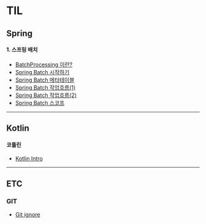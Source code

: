 # TIL
## Spring
#### 1. 스프링 배치
- [BatchProcessing 이란?](https://github.com/JadenKim940105/TIL/blob/master/spring/batch/%EB%B0%B0%EC%B9%98%20%EC%96%B4%ED%94%8C%EB%A6%AC%EC%BC%80%EC%9D%B4%EC%85%98.md)
- [Spring Batch 시작하기](https://github.com/JadenKim940105/TIL/blob/master/spring/batch/Spring%20%EB%B0%B0%EC%B9%98%EC%96%B4%ED%94%8C%EB%A6%AC%EC%BC%80%EC%9D%B4%EC%85%98(1).md)
- [Spring Batch 메타테이블](https://github.com/JadenKim940105/TIL/blob/master/spring/batch/Spring%EB%B0%B0%EC%B9%98%20%EB%A9%94%ED%83%80%ED%85%8C%EC%9D%B4%EB%B8%94.md)
- [Spring Batch 작업흐름(1)](https://github.com/JadenKim940105/TIL/blob/master/spring/batch/Spring%20%EB%B0%B0%EC%B9%98%EC%96%B4%ED%94%8C%EB%A6%AC%EC%BC%80%EC%9D%B4%EC%85%98(2).md)
- [Spring Batch 작업흐름(2)](https://github.com/JadenKim940105/TIL/blob/master/spring/batch/Spring%20%EB%B0%B0%EC%B9%98%EC%96%B4%ED%94%8C%EB%A6%AC%EC%BC%80%EC%9D%B4%EC%85%98(3).md)
- [Spring Batch 스코프](https://github.com/JadenKim940105/TIL/blob/master/spring/batch/Spring%20%EB%B0%B0%EC%B9%98%EC%96%B4%ED%94%8C%EB%A6%AC%EC%BC%80%EC%9D%B4%EC%85%98(4).md)
----
## Kotlin
#### 코틀린 
- [Kotlin Intro](https://github.com/JadenKim940105/TIL/blob/master/kotlin/Kotlin%20Intro.md)

---- 

## ETC 
### GIT
- [Git ignore](https://github.com/JadenKim940105/TIL/blob/master/git/Ignore.md) 

 